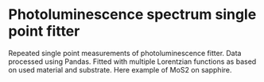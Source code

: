 # Photoluminescence spectrum single point fitter 
 Repeated single point measurements of photoluminescence fitter. Data processed using Pandas. Fitted with multiple Lorentzian functions as based on used material and substrate. Here example of MoS2 on sapphire.
 
 
